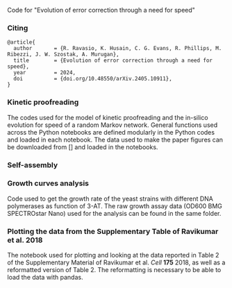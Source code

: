 Code for "Evolution of error correction through a need for speed"

### Citing
```
@article{
  author       = {R. Ravasio, K. Husain, C. G. Evans, R. Phillips, M. Ribezzi, J. W. Szostak, A. Murugan},
  title        = {Evolution of error correction through a need for speed},
  year         = 2024,
  doi          = {doi.org/10.48550/arXiv.2405.10911},
}
```
### Kinetic proofreading

The codes used for the model of kinetic proofreading and the in-silico evolution for speed of a random Markov network. General functions used across the Python notebooks are defined modularly in the Python codes and loaded in each notebook. The data used to make the paper figures can be downloaded from [] and loaded in the notebooks. 

### Self-assembly

### Growth curves analysis

Code used to get the growth rate of the yeast strains with different DNA polymerases as function of 3-AT. The raw growth assay data (OD600 BMG SPECTROstar Nano) used for the analysis can be found in the same folder. 

### Plotting the data from the Supplementary Table of Ravikumar et al. 2018

The notebook used for plotting and looking at the data reported in Table 2 of the Supplementary Material of Ravikumar et al. _Cell_ **175** 2018, as well as a reformatted version of Table 2. The reformatting is necessary to be able to load the data with pandas.
